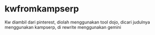 # kwfromkampserp
Kw diambil dari pinterest, diolah menggunakan tool dojo, dicari judulnya menggunakan kampserp, di rewrite menggunakan gemini
